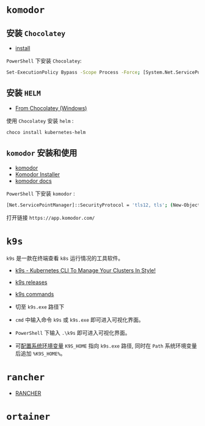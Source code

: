 # `komodor`

## 安装 `Chocolatey`

- [install](https://chocolatey.org/install)

`PowerShell` 下安装 `Chocolatey`:

```bash
Set-ExecutionPolicy Bypass -Scope Process -Force; [System.Net.ServicePointManager]::SecurityProtocol = [System.Net.ServicePointManager]::SecurityProtocol -bor 3072; iex ((New-Object System.Net.WebClient).DownloadString('https://community.chocolatey.org/install.ps1'))
```

## 安装 `HELM`

- [From Chocolatey (Windows)](https://helm.sh/docs/intro/install/#from-chocolatey-windows)

使用 `Chocolatey` 安装 `helm` :

```bash
choco install kubernetes-helm
```

## `komodor` 安装和使用

- [komodor](https://komodor.com/)
- [Komodor Installer](https://github.com/komodorio/Install)
- [komodor docs](https://docs.komodor.com/)

`PowerShell` 下安装 `komodor` :

```bash
[Net.ServicePointManager]::SecurityProtocol = 'tls12, tls'; (New-Object System.Net.WebClient).DownloadFile("https://raw.githubusercontent.com/komodorio/Install/master/install.ps1", "$env:TEMP\install.ps1"); & PowerShell.exe -ExecutionPolicy Bypass -File $env:TEMP\install.ps1 5059beb8-69d6-409d-80d9-4dd5864bc1f9 paranoiawhy@gmail.com;
```

打开链接 `https://app.komodor.com/`

# `k9s`

`k9s` 是一款在终端查看 `k8s` 运行情况的工具软件。

- [k9s - Kubernetes CLI To Manage Your Clusters In Style!](https://k9scli.io/)
- [k9s releases](https://github.com/derailed/k9s/releases)
- [k9s commands](https://k9scli.io/topics/commands/)

- 切至 `k9s.exe` 路径下
- `cmd` 中输入命令 `k9s` 或 `k9s.exe` 即可进入可视化界面。
- `PowerShell` 下输入 `.\k9s` 即可进入可视化界面。
- 可[配置系统环境变量](https://www.cnblogs.com/zgshi/p/12681355.html) `K9S_HOME` 指向 `k9s.exe` 路径, 同时在 `Path` 系统环境变量后追加 `%K9S_HOME%`。

# `rancher`

- [RANCHER](https://www.rancher.com/)

# `ortainer`